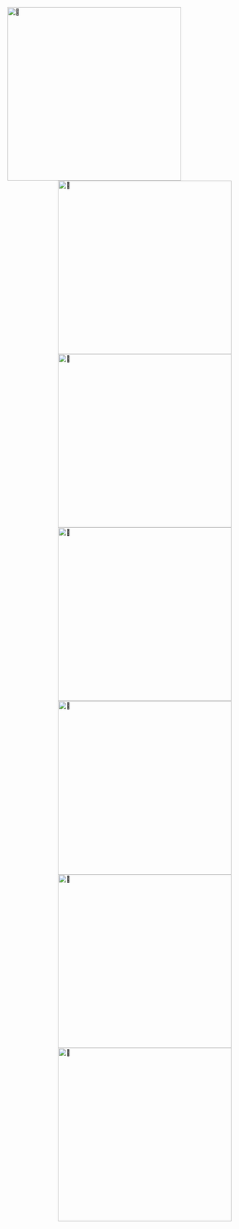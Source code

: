 <!--
**ZiGmaX809/ZiGmaX809** is a ✨ _special_ ✨ repository because its `README.md` (this file) appears on your GitHub profile.

Here are some ideas to get you started:

- 🔭 I’m currently working on ...
- 🌱 I’m currently learning ...
- 👯 I’m looking to collaborate on ...
- 🤔 I’m looking for help with ...
- 💬 Ask me about ...
- 📫 How to reach me: ...
- 😄 Pronouns: ...
- ⚡ Fun fact: ...
-->

[<img align="left" width="390" alt="🤿" src="https://metrics.lecoq.io/ZiGmaX809?template=classic&isocalendar=1&achievements=1&repositories=1&pagespeed=1&stars=1&followup=1&base.indepth=false&repositories=100&repositories.batch=100&repositories.forks=false&repositories.affiliations=owner&isocalendar.duration=half-year&stars.limit=2&followup.sections=repositories&followup.indepth=false&achievements.threshold=C&achievements.secrets=true&achievements.display=compact&achievements.limit=0&pagespeed.url=https%3A%2F%2Fwww.zigma.cc%2F&pagespeed.detailed=false&pagespeed.screenshot=false&config.timezone=Asia%2FShanghai">](#)

[<img align="right" width="390" alt="🤿" src="https://github-readme-stats.vercel.app/api?username=ZiGmaX809&hide_border=true&show_icons=true&theme=vue">](#)

[<img align="right" width="390" alt="🤿" src="http://github-readme-streak-stats.herokuapp.com?user=ZiGmaX809&hide_border=true&theme=vue">](#)

[<img align="right" width="390" alt="🤿" src="https://github-readme-stats.vercel.app/api/top-langs/?username=ZiGmaX809&hide=html&langs_count=8&layout=compact&hide_border=true&theme=vue">](#)

[<img align="right" width="390" alt="🤿" src="https://github-readme-stats.vercel.app/api/pin/?username=ZiGmaX809&repo=Dox&hide_border=true&theme=vue">](#)

[<img align="right" width="390" alt="🤿" src="https://github-readme-stats.vercel.app/api/wakatime?username=ZiGma&hide_border=true&theme=vue">](#)

[<img align="right" width="390" alt="🤿" src="/Users/zigma/Downloads/asuka_langley_shikinami_by_daul_d9xmr30-fullview副本.png">](#)